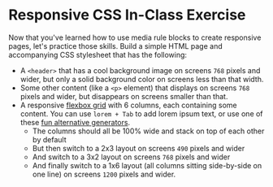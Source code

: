 # Responsive CSS In-Class Exercise

Now that you've learned how to use media rule blocks to create responsive pages, let's practice those skills. Build a simple HTML page and accompanying CSS stylesheet that has the following:

- A `<header>` that has a cool background image on screens `768` pixels and wider, but only a solid background color on screens less than that width.
- Some other content (like a `<p>` element) that displays on screens `768` pixels and wider, but disappears on screens smaller than that.
- A responsive [flexbox grid](https://css-tricks.com/snippets/css/a-guide-to-flexbox/) with 6 columns, each containing some content. You can use `lorem + Tab` to add lorem ipsum text, or use one of these [fun alternative generators](https://www.shopify.com/partners/blog/79940998-15-funny-lorem-ipsum-generators-to-shake-up-your-design-mockups). 
	- The columns should all be 100% wide and stack on top of each other by default
	- But then switch to a 2x3 layout on screens `490` pixels and wider
	- And switch to a 3x2 layout on screens `768` pixels and wider
	- And finally switch to a 1x6 layout (all columns sitting side-by-side on one line) on screens `1200` pixels and wider.
